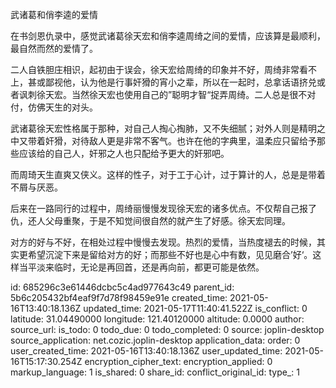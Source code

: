 武诸葛和俏李逵的爱情

在书剑恩仇录中，感觉武诸葛徐天宏和俏李逵周绮之间的爱情，应该算是最顺利，最自然而然的爱情了。

二人自铁胆庄相识，起初由于误会，徐天宏给周绮的印象并不好，周绮非常看不上，甚或鄙视他，认为他是行事奸猾的宵小之辈，所以在一起时，总拿话语挤兑或者讽刺徐天宏。当然徐天宏也使用自己的”聪明才智“捉弄周绮。二人总是很不对付，仿佛天生的对头。

武诸葛徐天宏性格属于那种，对自己人掏心掏肺，又不失细腻；对外人则是精明之中又带着奸猾，对待敌人更是非常不客气。也许在他的字典里，温柔应只留给予那些应该给的自己人，奸邪之人也只配给予更大的奸邪吧。

而周琦天生直爽又侠义。这样的性子，对于工于心计，过于算计的人，总是是带着不屑与厌恶。

后来在一路同行的过程中，周绮丽慢慢发现徐天宏的诸多优点。不仅帮自己报了仇，还人父母重聚，于是不知觉间很自然的就产生了好感。徐天宏同理。

对方的好与不好，在相处过程中慢慢去发现。热烈的爱情，当热度褪去的时候，其实更希望沉淀下来是留给对方的好；而那些不好也是心中有数，见见磨合’好‘。这样当平淡来临时，无论是再回首，还是再向前，都更可能是依然。

id: 685296c3e61446dcbc5c4ad977643c49
parent_id: 5b6c205432bf4eaf9f7d78f98459e91e
created_time: 2021-05-16T13:40:18.136Z
updated_time: 2021-05-17T11:40:41.522Z
is_conflict: 0
latitude: 31.04490000
longitude: 121.40120000
altitude: 0.0000
author: 
source_url: 
is_todo: 0
todo_due: 0
todo_completed: 0
source: joplin-desktop
source_application: net.cozic.joplin-desktop
application_data: 
order: 0
user_created_time: 2021-05-16T13:40:18.136Z
user_updated_time: 2021-05-16T15:17:30.254Z
encryption_cipher_text: 
encryption_applied: 0
markup_language: 1
is_shared: 0
share_id: 
conflict_original_id: 
type_: 1